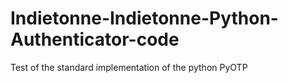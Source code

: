 # Indietonne-Indietonne-Python-Authenticator-code
Test of the standard implementation of the python PyOTP
